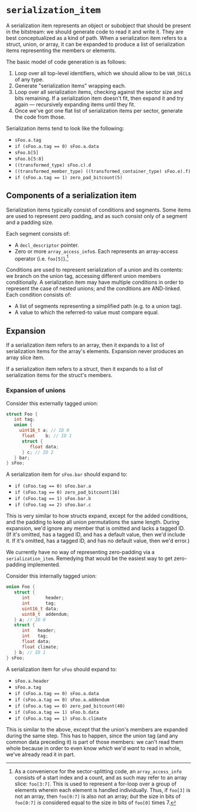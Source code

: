 # `serialization_item`

A serialization item represents an object or subobject that should be present in the bitstream: we should generate code to read it and write it. They are best conceptualized as a kind of path. When a serialization item refers to a struct, union, or array, it can be expanded to produce a list of serialization items representing the members or elements.

The basic model of code generation is as follows:

1. Loop over all top-level identifiers, which we should allow to be `VAR_DECL`s of any type.
2. Generate "serialization items" wrapping each.
3. Loop over all serialization items, checking against the sector size and bits remaining. If a serialization item doesn't fit, then expand it and try again &mdash; recursively expanding items until they fit.
4. Once we've got one flat list of serialization items per sector, generate the code from those.

Serialization items tend to look like the following:

* `sFoo.a.tag`
* `if (sFoo.a.tag == 0) sFoo.a.data`
* `sFoo.b[5]`
* `sFoo.b[5:8]`
* `((transformed_type) sFoo.c).d`
* `((transformed_member_type) ((transformed_container_type) sFoo.e).f)`
* `if (sFoo.a.tag == 1) zero_pad_bitcount(5)`

## Components of a serialization item

Serialization items typically consist of conditions and segments. Some items are used to represent zero padding, and as such consist only of a segment and a padding size.

Each segment consists of:

* A `decl_descriptor` pointer.
* Zero or more `array_access_info`s. Each represents an array-access operator (i.e. `foo[5]`).[^slice]

[^slice]:

    As a convenience for the sector-splitting code, an `array_access_info` consists of a start index and a count, and as such may refer to an array slice: `foo[3:7]`. This is used to represent a for-loop over a group of elements wherein each element is handled individually. Thus, if `foo[3]` is not an array, then `foo[0:7]` is also not an array; *but* the size in bits of `foo[0:7]` *is* considered equal to the size in bits of `foo[0]` times 7.

Conditions are used to represent serialization of a union and its contents: we branch on the union tag, accessing different union members conditionally. A serialization item may have multiple conditions in order to represent the case of nested unions; and the conditions are AND-linked. Each condition consists of:

* A list of segments representing a simplified path (e.g. to a union tag).
* A value to which the referred-to value must compare equal.

## Expansion

If a serialization item refers to an array, then it expands to a list of serialization items for the array's elements. Expansion never produces an array slice item.

If a serialization item refers to a struct, then it expands to a list of serialization items for the struct's members.

### Expansion of unions

Consider this externally tagged union:

```c
struct Foo {
   int tag;
   union {
     uint16_t a; // ID 0
      float    b; // ID 1
      struct {
         float data;
      } c; // ID 2
   } bar;
} sFoo;
```

A serialization item for `sFoo.bar` should expand to:

* `if (sFoo.tag == 0) sFoo.bar.a`
* `if (sFoo.tag == 0) zero_pad_bitcount(16)`
* `if (sFoo.tag == 1) sFoo.bar.b`
* `if (sFoo.tag == 2) sFoo.bar.c`

This is very similar to how structs expand, except for the added conditions, and the padding to keep all union permutations the same length. During expansion, we'd ignore any member that is omitted and lacks a tagged ID. (If it's omitted, has a tagged ID, and has a default value, then we'd include it. If it's omitted, has a tagged ID, and has no default value, then we'd error.)

We currently have no way of representing zero-padding via a `serialization_item`. Remedying that would be the easiest way to get zero-padding implemented.

Consider this internally tagged union:

```c
union Foo {
   struct {
      int      header;
      int      tag;
      uint16_t data;
      uint8_t  addendum;
   } a; // ID 0
   struct {
      int   header;
      int   tag;
      float data;
      float climate;
   } b; // ID 1
} sFoo;
```

A serialization item for `sFoo` should expand to:

* `sFoo.a.header`
* `sFoo.a.tag`
* `if (sFoo.a.tag == 0) sFoo.a.data`
* `if (sFoo.a.tag == 0) sFoo.a.addendum`
* `if (sFoo.a.tag == 0) zero_pad_bitcount(40)`
* `if (sFoo.a.tag == 1) sFoo.b.data`
* `if (sFoo.a.tag == 1) sFoo.b.climate`

This is similar to the above, except that the union's members are expanded during the same step. This has to happen, since the union tag (and any common data preceding it) is part of those members: we can't read them whole because in order to even know *which* we'd *want* to read in whole, we've already read it in part.